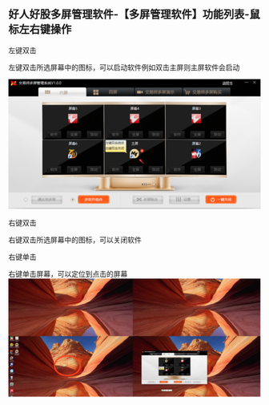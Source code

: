 ## 好人好股多屏管理软件-【多屏管理软件】功能列表-鼠标左右键操作

左键双击

左键双击所选屏幕中的图标，可以启动软件例如双击主屏则主屏软件会启动

![image.png](/assets/110251.png)



右键双击

右键双击所选屏幕中的图标，可以关闭软件

右键单击

右键单击屏幕，可以定位到点击的屏幕
![image.png](/assets/110252.png)
